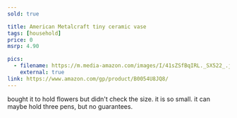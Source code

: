 ```yaml
---
sold: true

title: American Metalcraft tiny ceramic vase
tags: [household]
price: 0
msrp: 4.90

pics:
  - filename: https://m.media-amazon.com/images/I/41sZSfBqIRL._SX522_.jpg
    external: true
link: https://www.amazon.com/gp/product/B0054U8JQ8/
---
```


bought it to hold flowers but didn't check the size.  it is so small.  it can
maybe hold three pens, but no guarantees.
